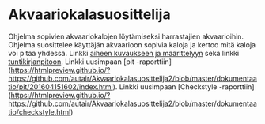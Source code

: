 # Akvaariokalasuosittelija
Ohjelma sopivien akvaariokalojen löytämiseksi harrastajien akvaarioihin. Ohjelma suosittelee käyttäjän akvaarioon sopivia kaloja ja kertoo mitä kaloja voi pitää yhdessä.
Linkki [aiheen kuvaukseen ja määrittelyyn](dokumentaatio/aiheenKuvausJaMääritelmä.md) sekä linkki [tuntikirjanpitoon](dokumentaatio/tuntikirjanpito.md).
Linkki uusimpaan [pit -raporttiin] (https://htmlpreview.github.io/?https://github.com/autair/Akvaariokalasuosittelija2/blob/master/dokumentaatio/pit/201604151602/index.html).
Linkki uusimpaan [Checkstyle -raporttiin] (https://htmlpreview.github.io/?https://github.com/autair/Akvaariokalasuosittelija2/blob/master/dokumentaatio/checkstyle.html)
